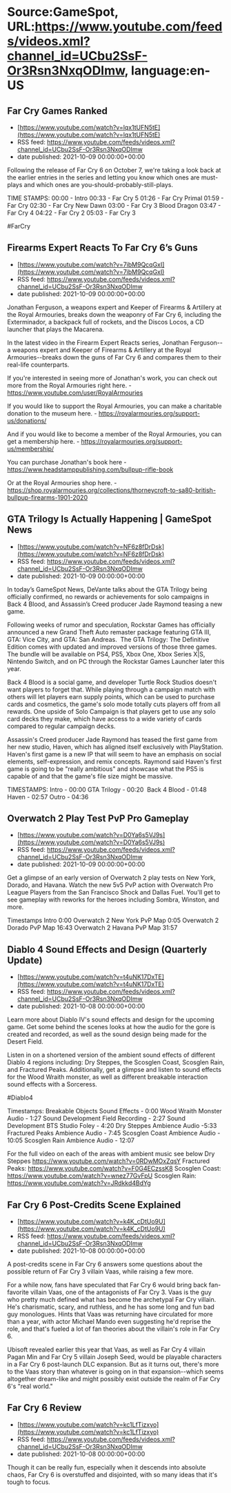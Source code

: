 # Source:GameSpot, URL:https://www.youtube.com/feeds/videos.xml?channel_id=UCbu2SsF-Or3Rsn3NxqODImw, language:en-US

## Far Cry Games Ranked
 - [https://www.youtube.com/watch?v=lqx1tUFN5tE](https://www.youtube.com/watch?v=lqx1tUFN5tE)
 - RSS feed: https://www.youtube.com/feeds/videos.xml?channel_id=UCbu2SsF-Or3Rsn3NxqODImw
 - date published: 2021-10-09 00:00:00+00:00

Following the release of Far Cry 6 on October 7, we're taking a look back at the earlier entries in the series and letting you know which ones are must-plays and which ones are you-should-probably-still-plays.

TIME STAMPS:
00:00 - Intro
00:33 - Far Cry 5
01:26 - Far Cry Primal
01:59 - Far Cry
02:30 - Far Cry New Dawn
03:00 - Far Cry 3 Blood Dragon
03:47 - Far Cry 4
04:22 - Far Cry 2
05:03 - Far Cry 3

#FarCry

## Firearms Expert Reacts To Far Cry 6’s Guns
 - [https://www.youtube.com/watch?v=7ibM9QcqGxI](https://www.youtube.com/watch?v=7ibM9QcqGxI)
 - RSS feed: https://www.youtube.com/feeds/videos.xml?channel_id=UCbu2SsF-Or3Rsn3NxqODImw
 - date published: 2021-10-09 00:00:00+00:00

Jonathan Ferguson, a weapons expert and Keeper of Firearms & Artillery at the Royal Armouries, breaks down the weaponry of Far Cry 6, including the Exterminador, a backpack full of rockets, and the Discos Locos, a CD launcher that plays the Macarena.

In the latest video in the Firearm Expert Reacts series, Jonathan Ferguson--a weapons expert and Keeper of Firearms & Artillery at the Royal Armouries--breaks down the guns of Far Cry 6 and compares them to their real-life counterparts.

If you're interested in seeing more of Jonathan's work, you can check out more from the Royal Armouries right here. - https://www.youtube.com/user/RoyalArmouries

If you would like to support the Royal Armouries, you can make a charitable donation to the museum here. - https://royalarmouries.org/support-us/donations/

And if you would like to become a member of the Royal Armouries, you can get a membership here. - https://royalarmouries.org/support-us/membership/

You can purchase Jonathan's book here - https://www.headstamppublishing.com/bullpup-rifle-book

Or at the Royal Armouries shop here. - https://shop.royalarmouries.org/collections/thorneycroft-to-sa80-british-bullpup-firearms-1901-2020

## GTA Trilogy Is Actually Happening | GameSpot News
 - [https://www.youtube.com/watch?v=NF6z8fDrDsk](https://www.youtube.com/watch?v=NF6z8fDrDsk)
 - RSS feed: https://www.youtube.com/feeds/videos.xml?channel_id=UCbu2SsF-Or3Rsn3NxqODImw
 - date published: 2021-10-09 00:00:00+00:00

In today’s GameSpot News, DeVante talks about the GTA Trilogy being officially confirmed, no rewards or achievements for solo campaigns in Back 4 Blood, and Assassin’s Creed producer Jade Raymond teasing a new game. 

Following weeks of rumor and speculation, Rockstar Games has officially announced a new Grand Theft Auto remaster package featuring GTA III, GTA: Vice City, and GTA: San Andreas.  The GTA Trilogy: The Definitive Edition comes with updated and improved versions of those three games. The bundle will be available on PS4, PS5, Xbox One, Xbox Series X|S, Nintendo Switch, and on PC through the Rockstar Games Launcher later this year.

Back 4 Blood is a social game, and developer Turtle Rock Studios doesn't want players to forget that. While playing through a campaign match with others will let players earn supply points, which can be used to purchase cards and cosmetics, the game's solo mode totally cuts players off from all rewards. One upside of Solo Campaign is that players get to use any solo card decks they make, which have access to a wide variety of cards compared to regular campaign decks.

Assassin's Creed producer Jade Raymond has teased the first game from her new studio, Haven, which has aligned itself exclusively with PlayStation. Haven's first game is a new IP that will seem to have an emphasis on social elements, self-expression, and remix concepts. Raymond said Haven's first game is going to be "really ambitious" and showcase what the PS5 is capable of and that the game's file size might be massive.

TIMESTAMPS:
Intro - 00:00
GTA Trilogy - 00:20 
Back 4 Blood - 01:48
Haven - 02:57
Outro - 04:36

## Overwatch 2 Play Test PvP Pro Gameplay
 - [https://www.youtube.com/watch?v=D0Ya6s5VJ9s](https://www.youtube.com/watch?v=D0Ya6s5VJ9s)
 - RSS feed: https://www.youtube.com/feeds/videos.xml?channel_id=UCbu2SsF-Or3Rsn3NxqODImw
 - date published: 2021-10-09 00:00:00+00:00

Get a glimpse of an early version of Overwatch 2 play tests on New York, Dorado, and Havana. Watch the new 5v5 PvP action with Overwatch Pro League Players from the San Francisco Shock and Dallas Fuel. You'll get to see gameplay with reworks for the heroes including Sombra, Winston, and more. 

Timestamps
Intro 0:00 
Overwatch 2 New York PvP Map 0:05 
Overwatch 2 Dorado PvP Map 16:43
Overwatch 2 Havana PvP Map 31:57

## Diablo 4 Sound Effects and Design (Quarterly Update)
 - [https://www.youtube.com/watch?v=t4uNK17DxTE](https://www.youtube.com/watch?v=t4uNK17DxTE)
 - RSS feed: https://www.youtube.com/feeds/videos.xml?channel_id=UCbu2SsF-Or3Rsn3NxqODImw
 - date published: 2021-10-08 00:00:00+00:00

Learn more about Diablo IV's sound effects and design for the upcoming game. Get some behind the scenes looks at how the audio for the gore is created and recorded, as well as the sound design being made for the Desert Field. 

Listen in on a shortened version of the ambient sound effects of different Diablo 4 regions including: Dry Steppes, the Scosglen Coast, Scosglen Rain, and Fractured Peaks. Additionally, get a glimpse and listen to sound effects for the Wood Wraith monster, as well as different breakable interaction sound effects with a Sorceress.

#Diablo4

Timestamps:
Breakable Objects Sound Effects - 0:00
Wood Wraith Monster Audio - 1:27
Sound Development Field Recording - 2:27
Sound Development BTS Studio Foley - 4:20
Dry Steppes Ambience Audio -5:33
Fractured Peaks Ambience Audio - 7:45
Scosglen Coast Ambience Audio - 10:05
Scosglen Rain Ambience Audio - 12:07

For the full video on each of the areas with ambient music see below
Dry Steppes https://www.youtube.com/watch?v=0RDwMOxZqsY
Fractured Peaks: https://www.youtube.com/watch?v=F0G4ECzssK8
Scosglen Coast: https://www.youtube.com/watch?v=wnez77GvFpU
Scosglen Rain: https://www.youtube.com/watch?v=JRdkkd4BdYg

## Far Cry 6 Post-Credits Scene Explained
 - [https://www.youtube.com/watch?v=k4K_cDtUo9U](https://www.youtube.com/watch?v=k4K_cDtUo9U)
 - RSS feed: https://www.youtube.com/feeds/videos.xml?channel_id=UCbu2SsF-Or3Rsn3NxqODImw
 - date published: 2021-10-08 00:00:00+00:00

A post-credits scene in Far Cry 6 answers some questions about the possible return of Far Cry 3 villain Vaas, while raising a few more.

For a while now, fans have speculated that Far Cry 6 would bring back fan-favorite villain Vaas, one of the antagonists of Far Cry 3. Vaas is the guy who pretty much defined what has become the archetypal Far Cry villain. He's charismatic, scary, and ruthless, and he has some long and fun bad guy monologues. Hints that Vaas was returning have circulated for more than a year, with actor Michael Mando even suggesting he'd reprise the role, and that's fueled a lot of fan theories about the villain's role in Far Cry 6. 

Ubisoft revealed earlier this year that Vaas, as well as Far Cry 4 villain Pagan Min and Far Cry 5 villain Joseph Seed, would be playable characters in a Far Cry 6 post-launch DLC expansion. But as it turns out, there's more to the Vaas story than whatever is going on in that expansion--which seems altogether dream-like and might possibly exist outside the realm of Far Cry 6's "real world."

## Far Cry 6 Review
 - [https://www.youtube.com/watch?v=kc1LfTizxyo](https://www.youtube.com/watch?v=kc1LfTizxyo)
 - RSS feed: https://www.youtube.com/feeds/videos.xml?channel_id=UCbu2SsF-Or3Rsn3NxqODImw
 - date published: 2021-10-08 00:00:00+00:00

Though it can be really fun, especially when it descends into absolute chaos, Far Cry 6 is overstuffed and disjointed, with so many ideas that it's tough to focus.

